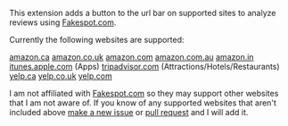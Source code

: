 This extension adds a button to the url bar on supported sites to analyze reviews using [Fakespot.com](https://www.fakespot.com/).

Currently the following websites are supported:

[amazon.ca](https://www.amazon.ca/)
[amazon.co.uk](https://www.amazon.co.uk/)
[amazon.com](https://www.amazon.com/)
[amazon.com.au](https://www.amazon.com.au/)
[amazon.in](https://www.amazon.in/)
[itunes.apple.com](https://itunes.apple.com/) (Apps)
[tripadvisor.com](https://www.tripadvisor.com/) (Attractions/Hotels/Restaurants)
[yelp.ca](https://www.yelp.ca/)
[yelp.co.uk](https://www.yelp.co.uk/)
[yelp.com](https://www.yelp.com/)

I am not affiliated with [Fakespot.com](https://www.fakespot.com/) so they may support other websites that I am not aware of.  If you know of any supported websites that aren't included above [make a new issue](https://github.com/Aaron-P/FakespotReviewChecker/issues) or [pull request](https://github.com/Aaron-P/FakespotReviewChecker/pulls) and I will add it.
